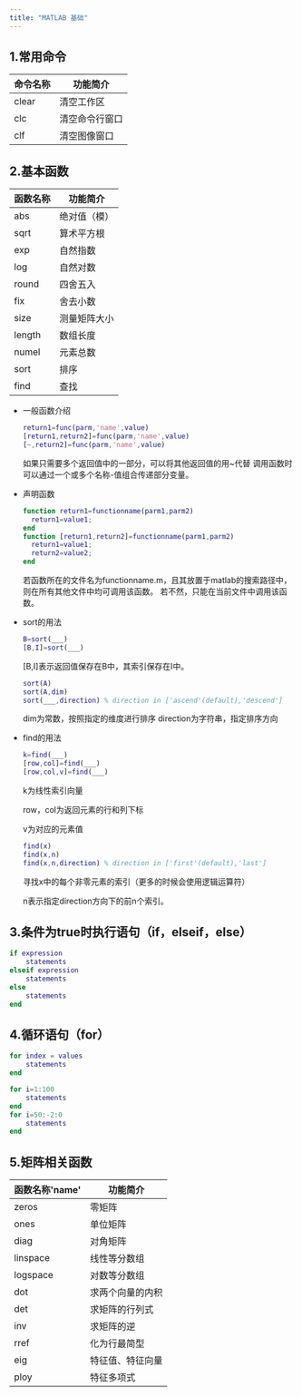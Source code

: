 ```yaml
---
title: "MATLAB 基础"
---
```


## 1.常用命令

| 命令名称 | 功能简介       |
| -------- | -------------- |
| clear    | 清空工作区     |
| clc      | 清空命令行窗口 |
| clf      | 清空图像窗口   |

## 2.基本函数

| 函数名称 | 功能简介     |
| -------- | ------------ |
| abs      | 绝对值（模） |
| sqrt     | 算术平方根   |
| exp      | 自然指数     |
| log      | 自然对数     |
| round    | 四舍五入     |
| fix      | 舍去小数     |
| size     | 测量矩阵大小 |
| length   | 数组长度     |
| numel    | 元素总数     |
| sort     | 排序         |
| find     | 查找         |

- 一般函数介绍

  ```matlab
  return1=func(parm,'name',value)
  [return1,return2]=func(parm,'name',value)
  [~,return2]=func(parm,'name',value)
  ```

  如果只需要多个返回值中的一部分，可以将其他返回值的用~代替
  调用函数时可以通过一个或多个名称-值组合传递部分变量。

- 声明函数

  ```matlab
  function return1=functionname(parm1,parm2)
    return1=value1;
  end
  function [return1,return2]=functionname(parm1,parm2)
    return1=value1;
    return2=value2;
  end
  ```

  若函数所在的文件名为functionname.m，且其放置于matlab的搜索路径中，则在所有其他文件中均可调用该函数。
  若不然，只能在当前文件中调用该函数。

- sort的用法

  ```matlab
  B=sort(___)
  [B,I]=sort(___)
  ```

  [B,I]表示返回值保存在B中，其索引保存在I中。

  ```matlab
  sort(A)
  sort(A,dim)
  sort(___,direction) % direction in ['ascend'(default),'descend']
  ```

  dim为常数，按照指定的维度进行排序
  direction为字符串，指定排序方向

- find的用法

  ```matlab
  k=find(___)
  [row,col]=find(___)
  [row,col,v]=find(___)
  ```

   k为线性索引向量

   row，col为返回元素的行和列下标

   v为对应的元素值

  ```matlab
  find(x)
  find(x,n)
  find(x,n,direction) % direction in ['first'(default),'last']
  ```

  寻找x中的每个非零元素的索引（更多的时候会使用逻辑运算符）

  n表示指定direction方向下的前n个索引。

## 3.条件为true时执行语句（if，elseif，else）

```matlab
if expression
    statements
elseif expression
    statements
else
    statements
end
```

## 4.循环语句（for）

```matlab
for index = values
    statements
end
```

```matlab
for i=1:100
    statements
end
for i=50:-2:0
    statements
end
```

## 5.矩阵相关函数

| 函数名称'name' | 功能简介         |
| -------------- | ---------------- |
| zeros          | 零矩阵           |
| ones           | 单位矩阵         |
| diag           | 对角矩阵         |
| linspace       | 线性等分数组     |
| logspace       | 对数等分数组     |
| dot            | 求两个向量的内积 |
| det            | 求矩阵的行列式   |
| inv            | 求矩阵的逆       |
| rref           | 化为行最简型     |
| eig            | 特征值、特征向量 |
| ploy           | 特征多项式       |
